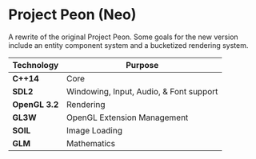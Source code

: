 # Project Peon (Neo)

A rewrite of the original Project Peon. Some goals for the new version include an entity component system and a bucketized rendering system.

Technology     | Purpose
---------------|----------
**C++14**      | Core
**SDL2**       | Windowing, Input, Audio, & Font support
**OpenGL 3.2** | Rendering
**GL3W**       | OpenGL Extension Management
**SOIL**       | Image Loading
**GLM**        | Mathematics